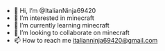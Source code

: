- 👋 Hi, I’m @ItalianNinja69420
- 👀 I’m interested in minecraft
- 🌱 I’m currently learning minecraft
- 💞️ I’m looking to collaborate on minecraft
- 📫 How to reach me italianninja69420@gmail.com

<!---
ItalianNinja69420/ItalianNinja69420 is a ✨ special ✨ repository because its `README.md` (this file) appears on your GitHub profile.
You can click the Preview link to take a look at your changes.
--->
